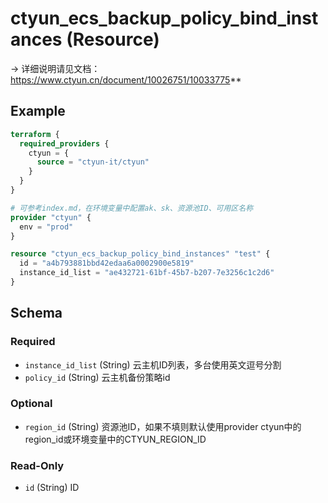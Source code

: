 # ctyun_ecs_backup_policy_bind_instances (Resource)
-> 详细说明请见文档：https://www.ctyun.cn/document/10026751/10033775**



## Example

```terraform
terraform {
  required_providers {
    ctyun = {
      source = "ctyun-it/ctyun"
    }
  }
}

# 可参考index.md，在环境变量中配置ak、sk、资源池ID、可用区名称
provider "ctyun" {
  env = "prod"
}

resource "ctyun_ecs_backup_policy_bind_instances" "test" {
  id = "a4b793881bbd42edaa6a0002900e5819"
  instance_id_list = "ae432721-61bf-45b7-b207-7e3256c1c2d6"
}
```

<!-- schema generated by tfplugindocs -->
## Schema

### Required

- `instance_id_list` (String) 云主机ID列表，多台使用英文逗号分割
- `policy_id` (String) 云主机备份策略id

### Optional

- `region_id` (String) 资源池ID，如果不填则默认使用provider ctyun中的region_id或环境变量中的CTYUN_REGION_ID

### Read-Only

- `id` (String) ID